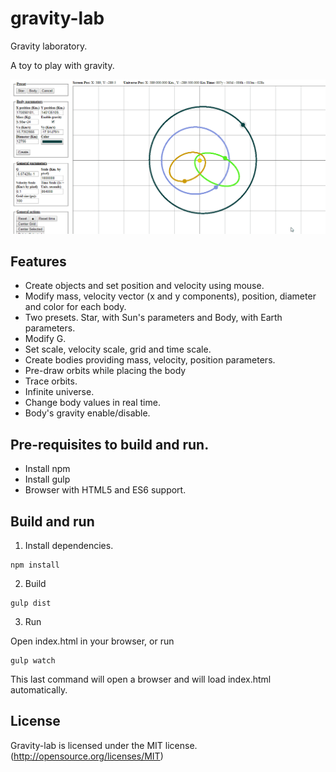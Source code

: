 # gravity-lab

Gravity laboratory.

A toy to play with gravity.

![gravity-lab](anim.gif)

## Features

* Create objects and set position and velocity using mouse.
* Modify mass, velocity vector (x and y components), position, diameter and color for each body.
* Two presets. Star, with Sun's parameters and Body, with Earth parameters.
* Modify G.
* Set scale, velocity scale, grid and time scale.
* Create bodies providing mass, velocity, position parameters.
* Pre-draw orbits while placing the body
* Trace orbits.
* Infinite universe.
* Change body values in real time.
* Body's gravity enable/disable.

## Pre-requisites to build and run.

* Install npm
* Install gulp
* Browser with HTML5 and ES6 support.

## Build and run

1. Install dependencies.

```
npm install
```

2. Build

```
gulp dist
```
3. Run

Open index.html in your browser, or run

```
gulp watch
```

This last command will open a browser and will load index.html automatically.

## License

Gravity-lab is licensed under the MIT license. (http://opensource.org/licenses/MIT)

